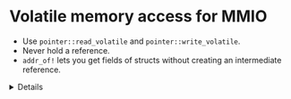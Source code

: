 # Volatile memory access for MMIO

- Use `pointer::read_volatile` and `pointer::write_volatile`.
- Never hold a reference.
- `addr_of!` lets you get fields of structs without creating an intermediate
  reference.

<details>

- Volatile access: read or write operations may have side-effects, so prevent
  the compiler or hardware from reordering, duplicating or eliding them.
  - Usually if you write and then read, e.g. via a mutable reference, the
    compiler may assume that the value read is the same as the value just
    written, and not bother actually reading memory.
- Some existing crates for volatile access to hardware do hold references, but
  this is unsound. Whenever a reference exist, the compiler may choose to
  dereference it.
- Use the `addr_of!` macro to get struct field pointers from a pointer to the
  struct.

</details>
